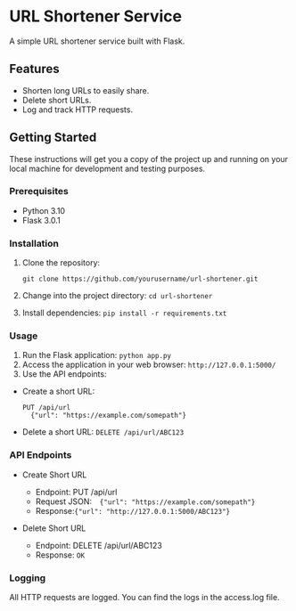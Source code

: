 # URL Shortener Service

A simple URL shortener service built with Flask.

## Features

- Shorten long URLs to easily share.
- Delete short URLs.
- Log and track HTTP requests.

## Getting Started

These instructions will get you a copy of the project up and running on your local machine for development and testing
purposes.

### Prerequisites

- Python 3.10
- Flask 3.0.1

### Installation

1. Clone the repository:

   ```git clone https://github.com/yourusername/url-shortener.git```

2. Change into the project directory:
   ```cd url-shortener```
3. Install dependencies:
   ```pip install -r requirements.txt```

### Usage

1. Run the Flask application:
   ```python app.py```
2. Access the application in your web browser:
   ```http://127.0.0.1:5000/```
3. Use the API endpoints:

- Create a short URL:
  ```
  PUT /api/url
    {"url": "https://example.com/somepath"}
    ```
- Delete a short URL:
  ```DELETE /api/url/ABC123 ```

### API Endpoints

- Create Short URL

    - Endpoint: PUT /api/url
    - Request JSON:```  {"url": "https://example.com/somepath"}```
    - Response:```{"url": "http://127.0.0.1:5000/ABC123"}```

 - Delete Short URL

    - Endpoint: DELETE /api/url/ABC123 
    - Response: ```OK```

### Logging
All HTTP requests are logged. You can find the logs in the access.log file.
